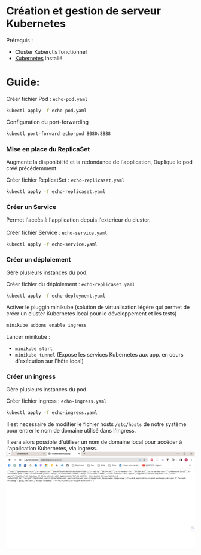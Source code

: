 # Création et gestion de serveur Kubernetes

Prérequis : 
- Cluster Kuberctls fonctionnel
- [Kubernetes](https://kubernetes.io/docs/home/) installé

# Guide: 
Créer fichier Pod : ```echo-pod.yaml```

```bash
kubectl apply -f echo-pod.yaml
```

Configuration du port-forwarding 
```bash
kubectl port-forward echo-pod 8080:8888
```
### Mise en place du ReplicaSet

Augmente la disponibilité et la redondance de l'application, Duplique le pod
créé précédemment.

Créer fichier ReplicatSet : ```echo-replicaset.yaml```
```bash
kubectl apply -f echo-replicaset.yaml
```
### Créer un Service
Permet l'accès à l'application depuis l'exterieur du cluster.<br><br>
Créer fichier Service : ```echo-service.yaml```
```bash
kubectl apply -f echo-service.yaml
```

### Créer un déploiement

Gère plusieurs instances du pod.

Créer fichier du déploiement : ```echo-replicaset.yaml```
```bash
kubectl apply -f echo-deployment.yaml
```

Activer le pluggin minikube (solution de virtualisation légère qui permet de 
créer un cluster Kubernetes local pour le développement et les tests)

```bash
minikube addons enable ingress
```
Lancer minikube :
-  ```minikube start```
-  ```minikube tunnel``` (Expose les services Kubernetes aux app. en cours
d'exécution sur l'hôte local)

### Créer un ingress

Gère plusieurs instances du pod.

Créer fichier ingress : ```echo-ingress.yaml```

```bash
kubectl apply -f echo-ingress.yaml
```

Il est necessaire de modifier le fichier hosts ```/etc/hosts``` de notre système
pour entrer le nom de domaine utilisé dans l'Ingress. 

Il sera alors possible d'utiliser un nom de domaine local pour accéder à l'application Kubernetes, via Ingress.
![TP4ScreenEcran.png](TP4ScreenEcran.png)